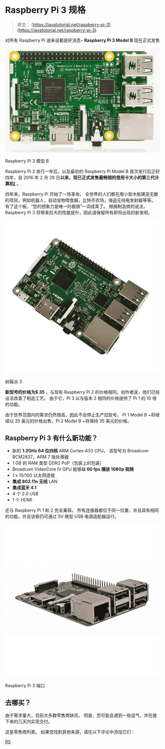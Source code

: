# Raspberry Pi 3 规格

> 原文： [https://javatutorial.net/raspberry-pi-3](https://javatutorial.net/raspberry-pi-3)

对所有 Raspberry Pi 迷来说都是好消息– **Raspberry Pi 3 Model B** 现在正式发售

![RaspberryPi 3 Model B](img/af40f3d26ded0a2010118e7191cb76ea.jpg)

Raspberry Pi 3 模型 B

Raspberry Pi 2 发行一年后，以及最初的 Raspberry Pi Model B 首次发行后正好四年，自 2016 年 2 月 29 日**以来，现已正式发售最畅销的信用卡大小的第三代计算机[** 。

四年来，Raspberry Pi 开始了一场革命。 全世界的人们都在用小型木板建造无数的项目，例如机器人，自动宠物喂食器，比特币农场，海盗无线电发射器等等。 有了这个板，“您的想象力是唯一的极限”一词成真了。 根据制造商的说法，Raspberry Pi 3 将带来巨大的性能提升，因此请保留所有即将出现的新发明。

![Raspberry Pi 3](img/952927b4526e9f2ac56df210aea15273.jpg)

树莓派 3

**新型号的价格为$ 35** ，与现有 Raspberry Pi 2 的价格相同。创作者说，他们已经设法改善了制造工艺。 由于它，Pi 3 以与版本 2 相同的价格提供了 Pi 1 的 10 倍的功能。

由于世界范围内的需求仍然很高，因此不会停止生产旧型号。 Pi 1 Model B +将继续以 25 美元的价格出售，Pi 2 Model B +将保持 35 美元的价格。

## Raspberry Pi 3 有什么新功能？

*   新的 **1.2GHz 64 位四核** ARM Cortex-A53 CPU。 该型号为 Broadcom BCM2837，ARM 7 版处理器
*   1 GB 的 RAM 类型 DDR2 PoP（包装上的包装）
*   Broadcom VideoCore IV GPU 能够**以 60 fps 播放 1080p 视频**
*   1 x 10/100 以太网连接
*   **集成 802.11n 无线** LAN
*   **集成蓝牙 4.1**
*   4 个 2.0 USB
*   1 个 HDMI

还与 Raspberry Pi 1 和 2 完全兼容。 所有连接器都位于同一位置，并且具有相同的功能，并且该板仍可通过 5V 微型 USB 电源适配器运行。

![Raspberry Pi 3 ports](img/5a4257730b3665673e9ec73ccfe2c609.jpg)

Raspberry Pi 3 端口

## 去哪买？

由于需求量大，目前大多数零售商缺货。 但是，您可能会遇到一些运气，并在接下来的几天内实现交付。

这是零售商列表。 如果您找到其他来源，请在以下评论中添加它们：

[RS](http://uk.rs-online.com/web/generalDisplay.html?id=raspberrypi)